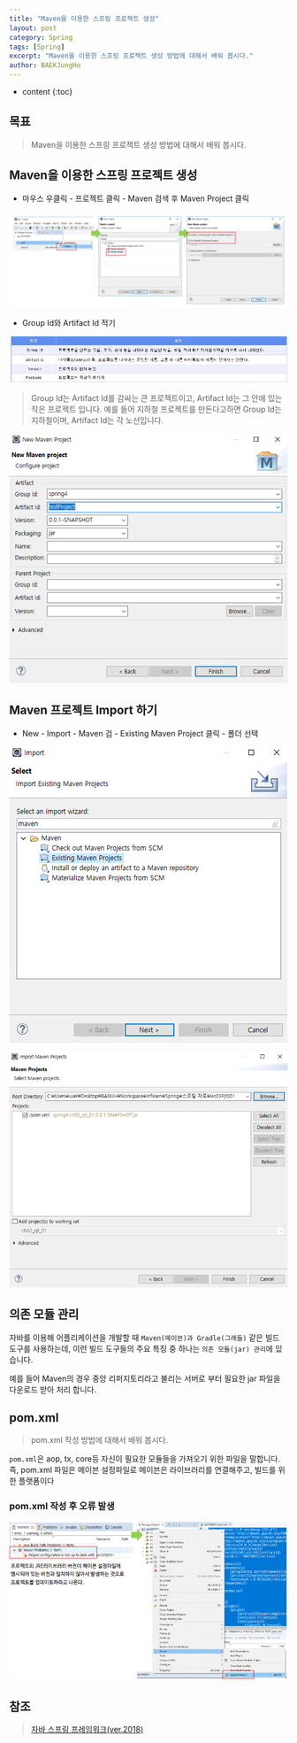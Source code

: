 ```yaml
---
title: "Maven을 이용한 스프링 프로젝트 생성"
layout: post
category: Spring
tags: [Spring]
excerpt: "Maven을 이용한 스프링 프로젝트 생성 방법에 대해서 배워 봅시다."
author: BAEKJungHo
---
```


* content
{:toc}

## 목표

  > Maven을 이용한 스프링 프로젝트 생성 방법에 대해서 배워 봅시다.

## Maven을 이용한 스프링 프로젝트 생성

  - 마우스 우클릭 - 프로젝트 클릭 - Maven 검색 후 Maven Project 클릭

  ![s2](/images/posts/201906/s2.jpg)

  - Group Id와 Artifact Id 적기

  ![ma1](/images/posts/201906/ma1.jpg)

  > Group Id는 Artifact Id를 감싸는 큰 프로젝트이고, Artifact Id는 그 안에 있는 작은 프로젝트 입니다.
  예를 들어 지하철 프로젝트를 만든다고하면 Group Id는 지하철이며, Artifact Id는 각 노선입니다.

  ![s3](/images/posts/201906/s3.jpg)

## Maven 프로젝트 Import 하기

  - New - Import - Maven 검 - Existing Maven Project 클릭 - 폴더 선택

  ![s4](/images/posts/201906/s4.jpg)

  ![s5](/images/posts/201906/s5.jpg)

## 의존 모듈 관리

  자바를 이용해 어플리케이션을 개발할 때 `Maven(메이븐)과 Gradle(그래들)` 같은 빌드 도구를 사용하는데, 이런 빌드 도구들의 주요 특징 중 하나는 `의존 모듈(jar) 관리`에 있습니다.

  예를 들어 Maven의 경우 중앙 리퍼지토리라고 불리는 서버로 부터 필요한 jar 파일을 다운로드 받아 처리 합니다.

## pom.xml

  > pom.xml 작성 방법에 대해서 배워 봅시다.

  `pom.xml`은 aop, tx, core등 자신이 필요한 모듈들을 가져오기 위한 파일을 말합니다. 즉,
  pom.xml 파일은 메이븐 설정파일로 메이븐은 라이브러리를 연결해주고, 빌드를 위한 플랫폼이다

### pom.xml 작성 후 오류 발생

  ![s6](/images/posts/201906/s6.jpg)

## 참조

  > [자바 스프링 프레임워크(ver.2018)](https://www.inflearn.com/course/%EC%8A%A4%ED%94%84%EB%A7%81-%ED%94%84%EB%A0%88%EC%9E%84%EC%9B%8C%ED%81%AC_renew#)
